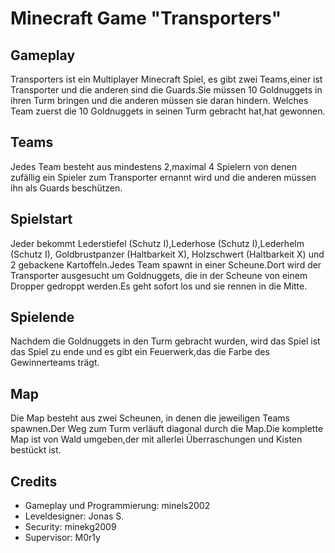 # Minecraft Game "Transporters"

## Gameplay
Transporters ist ein Multiplayer Minecraft Spiel, es gibt zwei Teams,einer ist Transporter und die anderen sind die Guards.Sie müssen 10 Goldnuggets in ihren Turm bringen und die anderen müssen sie daran hindern. Welches Team zuerst die 10 Goldnuggets in seinen Turm gebracht hat,hat gewonnen.
## Teams
Jedes Team besteht aus mindestens 2,maximal 4 Spielern von denen zufällig ein Spieler zum Transporter ernannt wird und die anderen müssen ihn als Guards beschützen.
## Spielstart
Jeder bekommt Lederstiefel (Schutz I),Lederhose (Schutz I),Lederhelm (Schutz I), Goldbrustpanzer (Haltbarkeit X), Holzschwert (Haltbarkeit X) und 2 gebackene Kartoffeln.Jedes Team spawnt in einer Scheune.Dort wird der Transporter ausgesucht um Goldnuggets, die in der Scheune von einem Dropper gedroppt werden.Es geht sofort los und sie rennen in die Mitte.
## Spielende
Nachdem die Goldnuggets in den Turm gebracht wurden, wird das Spiel ist das Spiel zu ende und es gibt ein Feuerwerk,das die Farbe des Gewinnerteams trägt.
## Map
Die Map besteht aus zwei Scheunen, in denen die jeweiligen Teams spawnen.Der Weg zum Turm verläuft diagonal durch die Map.Die komplette Map ist von Wald umgeben,der mit allerlei Überraschungen und Kisten bestückt ist.
## Credits
* Gameplay und Programmierung: minels2002
* Leveldesigner: Jonas S.
* Security: minekg2009
* Supervisor: M0r1y
